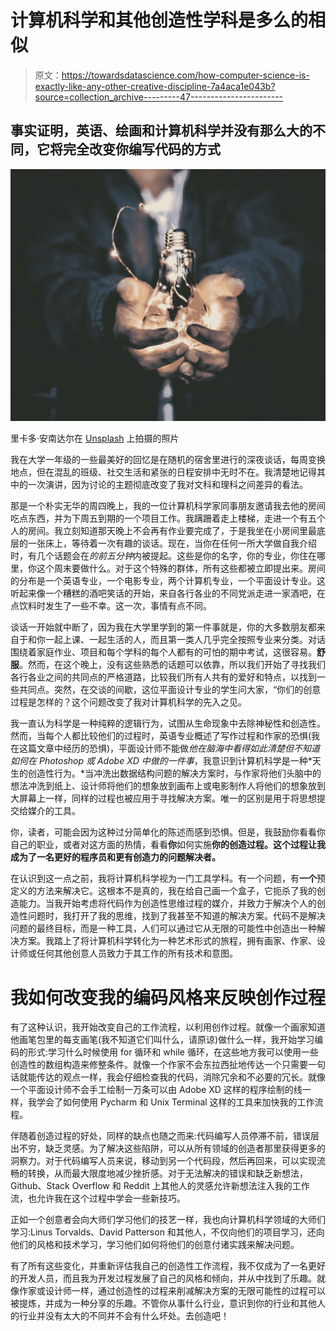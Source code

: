# 计算机科学和其他创造性学科是多么的相似

> 原文：<https://towardsdatascience.com/how-computer-science-is-exactly-like-any-other-creative-discipline-7a4aca1e043b?source=collection_archive---------47----------------------->

## 事实证明，英语、绘画和计算机科学并没有那么大的不同，它将完全改变你编写代码的方式

![](img/789f66bc4479296ea81ab36c8edfb679.png)

里卡多·安南达尔在 [Unsplash](https://unsplash.com?utm_source=medium&utm_medium=referral) 上拍摄的照片

我在大学一年级的一些最美好的回忆是在随机的宿舍里进行的深夜谈话，每周变换地点，但在混乱的班级、社交生活和紧张的日程安排中无时不在。我清楚地记得其中的一次演讲，因为讨论的主题彻底改变了我对文科和理科之间差异的看法。

那是一个朴实无华的周四晚上，我的一位计算机科学家同事朋友邀请我去他的房间吃点东西，并为下周五到期的一个项目工作。我蹒跚着走上楼梯，走进一个有五个人的房间。我立刻知道那天晚上不会再有作业要完成了，于是我坐在小房间里最底层的一张床上，等待着一次有趣的谈话。现在，当你在任何一所大学做自我介绍时，有几个话题会在*的前五分钟*内被提起。这些是你的名字，你的专业，你住在哪里，你这个周末要做什么。对于这个特殊的群体，所有这些都被立即提出来。房间的分布是一个英语专业，一个电影专业，两个计算机专业，一个平面设计专业。这听起来像一个糟糕的酒吧笑话的开始，来自各行各业的不同党派走进一家酒吧，在点饮料时发生了一些不幸。这一次，事情有点不同。

谈话一开始就中断了，因为我在大学里学到的第一件事就是，你的大多数朋友都来自于和你一起上课、一起生活的人，而且第一类人几乎完全按照专业来分类。对话围绕着家庭作业、项目和每个学科的每个人都有的可怕的期中考试，这很容易。**舒服**。然而，在这个晚上，没有这些熟悉的话题可以依靠，所以我们开始了寻找我们各行各业之间的共同点的严格道路，比较我们所有人共有的爱好和特点，以找到一些共同点。突然，在交谈的间歇，这位平面设计专业的学生问大家，“你们的创意过程是怎样的？这个问题改变了我对计算机科学的先入之见。

我一直认为科学是一种纯粹的逻辑行为，试图从生命现象中去除神秘性和创造性。然而，当每个人都比较他们的过程时，英语专业概述了写作过程和作家的恐惧(我在这篇文章中经历的恐惧)，平面设计师不能做*他在脑海中看得如此清楚但不知道如何在 Photoshop 或 Adobe XD 中做的一件事*，我意识到计算机科学是一种*天生的创造性行为。*当冲洗出数据结构问题的解决方案时，与作家将他们头脑中的想法冲洗到纸上、设计师将他们的想象放到画布上或电影制作人将他们的想象放到大屏幕上一样，同样的过程也被应用于寻找解决方案。唯一的区别是用于将思想提交给媒介的工具。

你，读者，可能会因为这种过分简单化的陈述而感到恐惧。但是，我鼓励你看看你自己的职业，或者对这方面的热情，看看**你**如何实施**你的创造过程。这个过程让我成为了一名更好的程序员和更有创造力的问题解决者。**

在认识到这一点之前，我将计算机科学视为一门工具学科。有一个问题，有**一个**预定义的方法来解决它。这根本不是真的，我在给自己画一个盒子，它扼杀了我的创造能力。当我开始考虑将代码作为创造性思维过程的媒介，并致力于解决个人的创造性问题时，我打开了我的思维，找到了我甚至不知道的解决方案。代码不是解决问题的最终目标，而是一种工具，人们可以通过它从无限的可能性中创造出一种解决方案。我踏上了将计算机科学转化为一种艺术形式的旅程，拥有画家、作家、设计师或任何其他创意人员致力于其工作的所有技术和意图。

# 我如何改变我的编码风格来反映创作过程

有了这种认识，我开始改变自己的工作流程，以利用创作过程。就像一个画家知道他画笔包里的每支画笔(我不知道它们叫什么，请原谅)做什么一样，我开始学习编码的形式:学习什么时候使用 for 循环和 while 循环，在这些地方我可以使用一些创造性的数组构造来修整条件。就像一个作家不会东拉西扯地传达一个只需要一句话就能传达的观点一样，我会仔细检查我的代码，消除冗余和不必要的冗长。就像一个平面设计师不会手工绘制一万条可以由 Adobe XD 这样的程序绘制的线一样，我学会了如何使用 Pycharm 和 Unix Terminal 这样的工具来加快我的工作流程。

伴随着创造过程的好处，同样的缺点也随之而来:代码编写人员停滞不前，错误层出不穷，缺乏灵感。为了解决这些陷阱，可以从所有领域的创造者那里获得更多的洞察力。对于代码编写人员来说，移动到另一个代码段，然后再回来，可以实现流畅的转换，从而最大限度地减少挫折感。对于无法解决的错误和缺乏新想法，Github、Stack Overflow 和 Reddit 上其他人的灵感允许新想法注入我的工作流，也允许我在这个过程中学会一些新技巧。

正如一个创意者会向大师们学习他们的技艺一样，我也向计算机科学领域的大师们学习:Linus Torvalds、David Patterson 和其他人，不仅向他们的项目学习，还向他们的风格和技术学习，学习他们如何将他们的创意付诸实践来解决问题。

有了所有这些变化，并重新评估我自己的创造性工作流程，我不仅成为了一名更好的开发人员，而且我为开发过程发展了自己的风格和倾向，并从中找到了乐趣。就像作家或设计师一样，通过创造性的过程来削减解决方案的无限可能性的过程可以被提炼，并成为一种分享的乐趣。不管你从事什么行业，意识到你的行业和其他人的行业并没有太大的不同并不会有什么坏处。去创造吧！